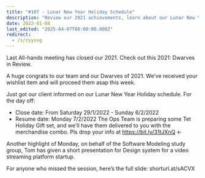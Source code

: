 ```yaml
---
title: "#107 - Lunar New Year Holiday Schedule"
description: "Review our 2021 achievements, learn about our Lunar New Year holiday schedule, and catch the Software Modeling study group's design system presentation for a streaming startup."
date: 2022-01-08
last_edited: "2025-04-07T00:00:00.000Z"
redirect:
  - /s/zyyxxg
---
```


Last All-hands meeting has closed our 2021. Check out this 2021: Dwarves in Review.

A huge congrats to our team and our Dwarves of 2021. We’ve received your wishlist item and will proceed them asap this week.

Just got our client informed on our Lunar New Year Holiday schedule. For the day off:

- Close date: From Saturday 29/1/2022 - Sunday 6/2/2022
- Resume date: Monday 7/2/2022
  The Ops Team is preparing some Tet Holiday Gift set, and we'll have them delivered to you with the merchandise combo. Pls drop your info at <https://bit.ly/31tJXnQ> ←

Another highlight of Monday, on behalf of the Software Modeling study group, Tom has given a short presentation for Design system for a video streaming platform startup.

For anyone who missed the session, here’s the full slide: shorturl.at/sACVX
